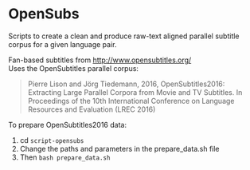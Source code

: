 # OpenSubs

Scripts to create a clean and produce raw-text aligned parallel subtitle corpus for a given language pair.

Fan-based subtitles from http://www.opensubtitles.org/  
Uses the OpenSubtitles parallel corpus:  
> Pierre Lison and Jörg Tiedemann, 2016, OpenSubtitles2016: Extracting Large Parallel Corpora from Movie and TV Subtitles. In Proceedings of the 10th International Conference on Language Resources and Evaluation (LREC 2016)

To prepare OpenSubtitles2016 data:
1. cd `script-opensubs`
1. Change the paths and parameters in the prepare_data.sh file
2. Then ``bash prepare_data.sh``


